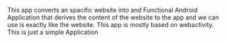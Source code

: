 This app converts an spacific website into and Functional Android Application that derives the content of the website to the app and we can use is exactly like the website.
This app is mostly based on webactivity. This is just a simple Application
